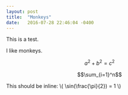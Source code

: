 ```yaml
---
layout: post
title:  "Monkeys"
date:   2016-07-28 22:46:04 -0400
---
```

This is a test.

I like monkeys.

$$a^2 + b^2 = c^2$$

$$\sum_{i=1}^n$$

This should be inline: \\( \sin(\frac{\pi}{2}) = 1 \\)
